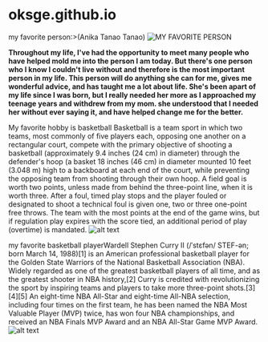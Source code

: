 # oksge.github.io
my favorite person:>(Anika Tanao Tanao)
![MY FAVORITE PERSON](https://scontent.fceb6-1.fna.fbcdn.net/v/t1.15752-9/314448527_3286655114987018_1866824479491634365_n.jpg?_nc_cat=101&ccb=1-7&_nc_sid=ae9488&_nc_eui2=AeFZ22izEV8p55BvTtXowx49R3cBswS3gylHdwGzBLeDKTzmdKVSaV92lbcAAeHwH7dO4Dwd8hlLEiYSaCDULcxg&_nc_ohc=aUdVYsVhlXEAX_rwNmf&_nc_ht=scontent.fceb6-1.fna&oh=03_AdQROZCdOs7dIZlGGc9gIAafoNs6WvnNtpE7QTRx2EyTvw&oe=639E4E0B)


**Throughout my life, I've had the opportunity to meet many people who have helped mold me into the person I am today. But there's one person who I know I couldn't live without and therefore is the most important person in my life. This person will do anything she can for me, gives me wonderful advice, and has taught me a lot about life.  She's been apart of my life since I was born, but I really needed her more as I approached my teenage years and withdrew from my mom. she understood that I needed her without ever saying it, and have helped change me for the better.**


My favorite hobby is basketball Basketball is a team sport in which two teams, most commonly of five players each, opposing one another on a rectangular court, compete with the primary objective of shooting a basketball (approximately 9.4 inches (24 cm) in diameter) through the defender's hoop (a basket 18 inches (46 cm) in diameter mounted 10 feet (3.048 m) high to a backboard at each end of the court, while preventing the opposing team from shooting through their own hoop. A field goal is worth two points, unless made from behind the three-point line, when it is worth three. After a foul, timed play stops and the player fouled or designated to shoot a technical foul is given one, two or three one-point free throws. The team with the most points at the end of the game wins, but if regulation play expires with the score tied, an additional period of play (overtime) is mandated.
![alt text](https://images.sidearmdev.com/resize?url=https://s3.amazonaws.com/gopsusports.com/images/2021/11/1/Ball_Basket_A_21_NWU_MS_11902_71.jpg&width=1416&height=&type=jpeg&gravity=&quality=80)

my favorite basketball playerWardell Stephen Curry II (/ˈstɛfən/ STEF-ən; born March 14, 1988)[1] is an American professional basketball player for the Golden State Warriors of the National Basketball Association (NBA). Widely regarded as one of the greatest basketball players of all time, and as the greatest shooter in NBA history,[2] Curry is credited with revolutionizing the sport by inspiring teams and players to take more three-point shots.[3][4][5] An eight-time NBA All-Star and eight-time All-NBA selection, including four times on the first team, he has been named the NBA Most Valuable Player (MVP) twice, has won four NBA championships, and received an NBA Finals MVP Award and an NBA All-Star Game MVP Award.
![alt text](https://res.cloudinary.com/ybmedia/image/upload/c_crop,h_1058,w_1883,x_0,y_271/c_fill,f_auto,h_900,q_auto,w_1600/v1/m/1/1/11bec9fd8d187d0ba21a438eddd4741928585957/stephen-curry-career-retrospective.jpg)

